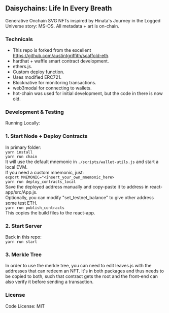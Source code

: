 
## Daisychains: Life In Every Breath

Generative Onchain SVG NFTs inspired by Hinata's Journey in the Logged Universe story: MS-OS. All metadata + art is on-chain.

### Technicals

- This repo is forked from the excellent https://github.com/austintgriffith/scaffold-eth.
- hardhat + waffle smart contract development.
- ethers.js.
- Custom deploy function.
- Uses modified ERC721.
- Blocknative for monitoring transactions.
- web3modal for connecting to wallets.
- hot-chain was used for initial development, but the code in there is now old.
  
### Development & Testing

Running Locally:

### 1. Start Node + Deploy Contracts   

In primary folder:  
```yarn install```  
```yarn run chain```   
It will use the default mnemonic in ```./scripts/wallet-utils.js``` and start a local EVM.   
If you need a custom mnemonic, just:   
```export MNEMONIC="<insert_your_own_mnemonic_here>```   
```yarn run deploy_contracts_local```  
Save the deployed address manually and copy-paste it to address in react-app/src/App.js.   
Optionally, you can modify "set_testnet_balance" to give other address some test ETH.   
```yarn run publish_contracts```  
This copies the build files to the react-app.

### 2. Start Server
Back in this repo:   
```yarn run start```

### 3. Merkle Tree

In order to use the merkle tree, you can need to edit leaves.js with the addresses that can redeem an NFT. It's in both packages and thus needs to be copied to both, such that contract gets the root and the front-end can also verify it before sending a transaction.

### License

Code License:
MIT

